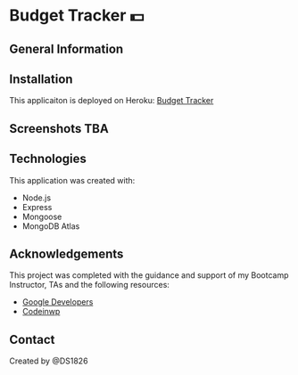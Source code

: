# Budget Tracker :dollar:

## General Information

## Installation
This applicaiton is deployed on Heroku: [Budget Tracker](https://calm-sea-50773.herokuapp.com/)

## Screenshots TBA

## Technologies
This application was created with:
* Node.js
* Express
* Mongoose
* MongoDB Atlas

## Acknowledgements
This project was completed with the guidance and support of my Bootcamp Instructor, TAs and the following resources:

* [Google Developers](https://developers.google.com/web/fundamentals/primers/service-workers)
* [Codeinwp](https://www.codeinwp.com/blog/progressive-web-apps-beginners-guide-pwa/)

## Contact
Created by @DS1826